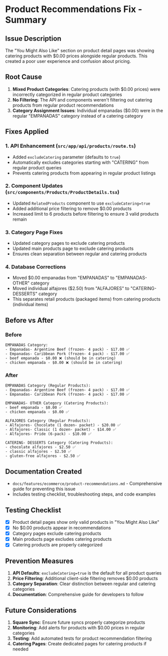 # Product Recommendations Fix - Summary

## Issue Description

The "You Might Also Like" section on product detail pages was showing catering products with $0.00 prices alongside regular products. This created a poor user experience and confusion about pricing.

## Root Cause

1. **Mixed Product Categories**: Catering products (with $0.00 prices) were incorrectly categorized in regular product categories
2. **No Filtering**: The API and components weren't filtering out catering products from regular product recommendations
3. **Category Assignment Issues**: Individual empanadas ($0.00) were in the regular "EMPANADAS" category instead of a catering category

## Fixes Applied

### 1. API Enhancement (`src/app/api/products/route.ts`)
- Added `excludeCatering` parameter (defaults to `true`)
- Automatically excludes categories starting with "CATERING" from regular product queries
- Prevents catering products from appearing in regular product listings

### 2. Component Updates (`src/components/Products/ProductDetails.tsx`)
- Updated `RelatedProducts` component to use `excludeCatering=true`
- Added additional price filtering to remove $0.00 products
- Increased limit to 6 products before filtering to ensure 3 valid products remain

### 3. Category Page Fixes
- Updated category pages to exclude catering products
- Updated main products page to exclude catering products
- Ensures clean separation between regular and catering products

### 4. Database Corrections
- Moved $0.00 empanadas from "EMPANADAS" to "EMPANADAS- OTHER" category
- Moved individual alfajores ($2.50) from "ALFAJORES" to "CATERING- DESSERTS" category
- This separates retail products (packaged items) from catering products (individual items)

## Before vs After

### Before
```
EMPANADAS Category:
- Empanadas- Argentine Beef (frozen- 4 pack) - $17.00 ✅
- Empanadas- Caribbean Pork (frozen- 4 pack) - $17.00 ✅
- beef empanada - $0.00 ❌ (should be in catering)
- chicken empanada - $0.00 ❌ (should be in catering)
```

### After
```
EMPANADAS Category (Regular Products):
- Empanadas- Argentine Beef (frozen- 4 pack) - $17.00 ✅
- Empanadas- Caribbean Pork (frozen- 4 pack) - $17.00 ✅

EMPANADAS- OTHER Category (Catering Products):
- beef empanada - $0.00 ✅
- chicken empanada - $0.00 ✅

ALFAJORES Category (Regular Products):
- Alfajores- Chocolate (1 dozen- packet) - $20.00 ✅
- Alfajores- Classic (1 dozen- packet) - $14.00 ✅
- Alfajores- Pride (6-pack) - $10.00 ✅

CATERING- DESSERTS Category (Catering Products):
- chocolate alfajores - $2.50 ✅
- classic alfajores - $2.50 ✅
- gluten-free alfajores - $2.50 ✅
```

## Documentation Created

- `docs/features/ecommerce/product-recommendations.md` - Comprehensive guide for preventing this issue
- Includes testing checklist, troubleshooting steps, and code examples

## Testing Checklist

- [x] Product detail pages show only valid products in "You Might Also Like"
- [x] No $0.00 products appear in recommendations
- [x] Category pages exclude catering products
- [x] Main products page excludes catering products
- [x] Catering products are properly categorized

## Prevention Measures

1. **API Defaults**: `excludeCatering=true` is the default for all product queries
2. **Price Filtering**: Additional client-side filtering removes $0.00 products
3. **Category Separation**: Clear distinction between regular and catering categories
4. **Documentation**: Comprehensive guide for developers to follow

## Future Considerations

1. **Square Sync**: Ensure future syncs properly categorize products
2. **Monitoring**: Add alerts for products with $0.00 prices in regular categories
3. **Testing**: Add automated tests for product recommendation filtering
4. **Catering Pages**: Create dedicated pages for catering products if needed 